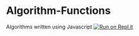 # Algorithm-Functions
Algorithms written using Javascript
[![Run on Repl.it](https://repl.it/badge/github/hazelveek/Algorithm-Functions)](https://repl.it/github/hazelveek/Algorithm-Functions)